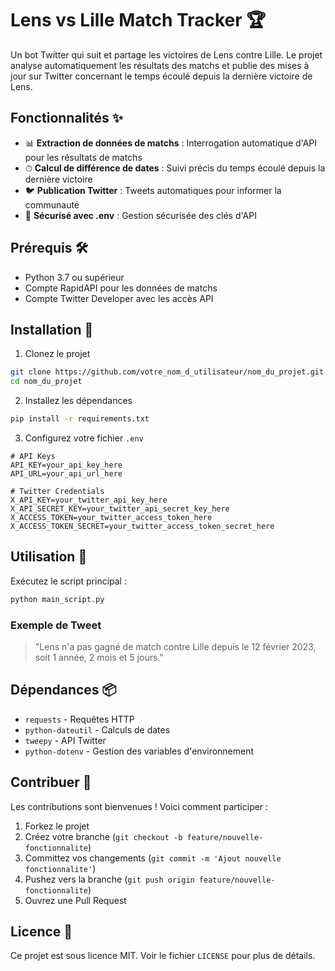 # Lens vs Lille Match Tracker 🏆

Un bot Twitter qui suit et partage les victoires de Lens contre Lille. Le projet analyse automatiquement les résultats des matchs et publie des mises à jour sur Twitter concernant le temps écoulé depuis la dernière victoire de Lens.

## Fonctionnalités ✨

- 📊 **Extraction de données de matchs** : Interrogation automatique d'API pour les résultats de matchs
- ⏱ **Calcul de différence de dates** : Suivi précis du temps écoulé depuis la dernière victoire
- 🐦 **Publication Twitter** : Tweets automatiques pour informer la communauté
- 🔐 **Sécurisé avec .env** : Gestion sécurisée des clés d'API

## Prérequis 🛠

- Python 3.7 ou supérieur
- Compte RapidAPI pour les données de matchs
- Compte Twitter Developer avec les accès API

## Installation 🚀

1. Clonez le projet
```bash
git clone https://github.com/votre_nom_d_utilisateur/nom_du_projet.git
cd nom_du_projet
```

2. Installez les dépendances
```bash
pip install -r requirements.txt
```

3. Configurez votre fichier `.env`
```env
# API Keys
API_KEY=your_api_key_here
API_URL=your_api_url_here

# Twitter Credentials
X_API_KEY=your_twitter_api_key_here
X_API_SECRET_KEY=your_twitter_api_secret_key_here
X_ACCESS_TOKEN=your_twitter_access_token_here
X_ACCESS_TOKEN_SECRET=your_twitter_access_token_secret_here
```

## Utilisation 📝

Exécutez le script principal :
```bash
python main_script.py
```

### Exemple de Tweet
> "Lens n'a pas gagné de match contre Lille depuis le 12 février 2023, soit 1 année, 2 mois et 5 jours."

## Dépendances 📦

- `requests` - Requêtes HTTP
- `python-dateutil` - Calculs de dates
- `tweepy` - API Twitter
- `python-dotenv` - Gestion des variables d'environnement

## Contribuer 🤝

Les contributions sont bienvenues ! Voici comment participer :

1. Forkez le projet
2. Créez votre branche (`git checkout -b feature/nouvelle-fonctionnalite`)
3. Committez vos changements (`git commit -m 'Ajout nouvelle fonctionnalite'`)
4. Pushez vers la branche (`git push origin feature/nouvelle-fonctionnalite`)
5. Ouvrez une Pull Request

## Licence 📜

Ce projet est sous licence MIT. Voir le fichier `LICENSE` pour plus de détails.
